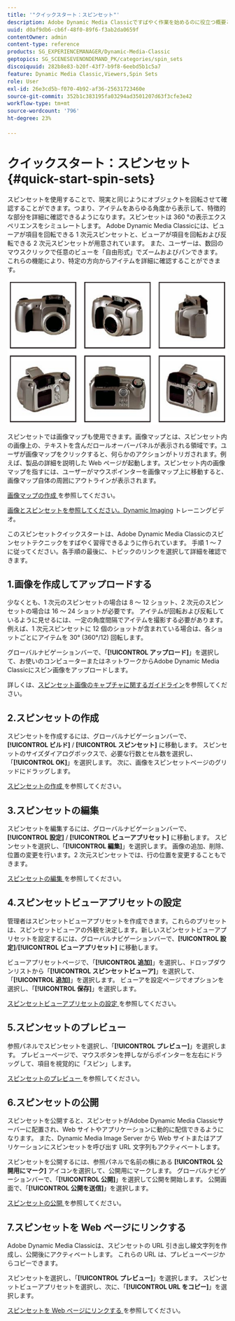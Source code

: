 ```yaml
---
title: '"クイックスタート：スピンセット"'
description: Adobe Dynamic Media Classicですばやく作業を始めるのに役立つ概要とスピンセットのクイックスタートです。
uuid: d0af9db6-cb6f-48f0-89f6-f3ab2da0659f
contentOwner: admin
content-type: reference
products: SG_EXPERIENCEMANAGER/Dynamic-Media-Classic
geptopics: SG_SCENESEVENONDEMAND_PK/categories/spin_sets
discoiquuid: 282b8e83-b20f-43f7-b9f8-6eebd5b1c5a7
feature: Dynamic Media Classic,Viewers,Spin Sets
role: User
exl-id: 26e3cd5b-f070-4b92-af36-25631723460e
source-git-commit: 352b1c383195fa03294ad3501207d63f3cfe3e42
workflow-type: tm+mt
source-wordcount: '796'
ht-degree: 23%

---
```


# クイックスタート：スピンセット{#quick-start-spin-sets}

スピンセットを使用することで、現実と同じようにオブジェクトを回転させて確認することができます。つまり、アイテムをあらゆる角度から表示して、特徴的な部分を詳細に確認できるようになります。スピンセットは 360 °の表示エクスペリエンスをシミュレートします。 Adobe Dynamic Media Classicには、ビューアが項目を回転できる 1 次元スピンセットと、ビューアが項目を回転および反転できる 2 次元スピンセットが用意されています。 また、ユーザーは、数回のマウスクリックで任意のビューを「自由形式」でズームおよびパンできます。 これらの機能により、特定の方向からアイテムを詳細に確認することができます。

![スピンセット用の画像.](/help/assets/spin_set.png)

スピンセットでは画像マップも使用できます。画像マップとは、スピンセット内の画像上の、テキストを含んだロールオーバーパネルが表示される領域です。ユーザが画像マップをクリックすると、何らかのアクションがトリガされます。例えば、製品の詳細を説明した Web ページが起動します。スピンセット内の画像マップを指すには、ユーザーがマウスポインターを画像マップ上に移動すると、画像マップ自体の周囲にアウトラインが表示されます。

[ 画像マップの作成 ](creating-image-maps.md) を参照してください。

[ 画像とスピンセットを参照してください。Dynamic Imaging](https://s7d5.scene7.com/s7viewers/html5/VideoViewer.html?videoserverurl=https://s7d5.scene7.com/is/content/&amp;emailurl=https://s7d5.scene7.com/s7/emailFriend&amp;serverUrl=https://s7d5.scene7.com/is/image/&amp;config=Scene7SharedAssets/Universal_HTML5_Video&amp;contenturl=https://s7d5.scene7.com/skins/&amp;asset=S7tutorials/556_Image%20&amp;%20Spin%20Sets_converted%20renamed_Dynamic%20Imaging-AVS) トレーニングビデオ。

このスピンセットクイックスタートは、Adobe Dynamic Media Classicのスピンセットテクニックをすばやく習得できるように作られています。 手順 1 ～ 7 に従ってください。各手順の最後に、トピックのリンクを選択して詳細を確認できます。

## 1.画像を作成してアップロードする

少なくとも、1 次元のスピンセットの場合は 8 ～ 12 ショット、2 次元のスピンセットの場合は 16 ～ 24 ショットが必要です。 アイテムが回転および反転しているように見せるには、一定の角度間隔でアイテムを撮影する必要があります。例えば、1 次元スピンセットに 12 個のショットが含まれている場合は、各ショットごとにアイテムを 30° (360°/12) 回転します。

グローバルナビゲーションバーで、「**[!UICONTROL アップロード]**」を選択して、お使いのコンピューターまたはネットワークからAdobe Dynamic Media Classicにスピン画像をアップロードします。

詳しくは、[スピンセット画像のキャプチャに関するガイドライン](creating-spin-set.md#guidelines-for-shooting-spin-set-images)を参照してください。

## 2.スピンセットの作成

スピンセットを作成するには、グローバルナビゲーションバーで、**[!UICONTROL ビルド]** / **[!UICONTROL スピンセット]** に移動します。 スピンセットのサイズダイアログボックスで、必要な行数とセル数を選択し、「**[!UICONTROL OK]**」を選択します。 次に、画像をスピンセットページのグリッドにドラッグします。

[ スピンセットの作成 ](creating-spin-set.md#creating-a-spin-set) を参照してください。

## 3.スピンセットの編集

スピンセットを編集するには、グローバルナビゲーションバーで、**[!UICONTROL 設定]** / **[!UICONTROL ビューアプリセット]** に移動します。 スピンセットを選択し、「**[!UICONTROL 編集]**」を選択します。 画像の追加、削除、位置の変更を行います。2 次元スピンセットでは、行の位置を変更することもできます。

[ スピンセットの編集 ](creating-spin-set.md#editing-a-spin-set) を参照してください。

## 4.スピンセットビューアプリセットの設定

管理者はスピンセットビューアプリセットを作成できます。これらのプリセットは、スピンセットビューアの外観を決定します。新しいスピンセットビューアプリセットを設定するには、グローバルナビゲーションバーで、**[!UICONTROL 設定]**/**[!UICONTROL ビューアプリセット]** に移動します。

ビューアプリセットページで、「**[!UICONTROL 追加]**」を選択し、ドロップダウンリストから「**[!UICONTROL スピンセットビューア]**」を選択して、「**[!UICONTROL 追加]**」を選択します。 ビューアを設定ページでオプションを選択し、「**[!UICONTROL 保存]**」を選択します。

[ スピンセットビューアプリセットの設定 ](setting-spin-set-viewer-presets.md#setting-up-spin-set-viewer-presets) を参照してください。

## 5.スピンセットのプレビュー

参照パネルでスピンセットを選択し、「**[!UICONTROL プレビュー]**」を選択します。 プレビューページで、マウスボタンを押しながらポインターを左右にドラッグして、項目を視覚的に「スピン」します。

[ スピンセットのプレビュー ](previewing-spin-set.md#previewing-a-spin-set) を参照してください。

## 6.スピンセットの公開

スピンセットを公開すると、スピンセットがAdobe Dynamic Media Classicサーバーに配置され、Web サイトやアプリケーションに動的に配信できるようになります。 また、Dynamic Media Image Server から Web サイトまたはアプリケーションにスピンセットを呼び出す URL 文字列もアクティベートします。

スピンセットを公開するには、参照パネルで名前の横にある **[!UICONTROL 公開用にマーク]** アイコンを選択して、公開用にマークします。 グローバルナビゲーションバーで、「**[!UICONTROL 公開]**」を選択して公開を開始します。 公開画面で、「**[!UICONTROL 公開を送信]**」を選択します。

[ スピンセットの公開 ](publishing-spin-set.md#publishing-a-spin-set) を参照してください。

## 7.スピンセットを Web ページにリンクする

Adobe Dynamic Media Classicは、スピンセットの URL 引き出し線文字列を作成し、公開後にアクティベートします。 これらの URL は、プレビューページからコピーできます。

スピンセットを選択し、「**[!UICONTROL プレビュー]**」を選択します。 スピンセットビューアプリセットを選択し、次に、「**[!UICONTROL URL をコピー]**」を選択します。

[ スピンセットを Web ページにリンクする ](linking-spin-set-web-page.md#linking-a-spin-set-to-a-web-page) を参照してください。
